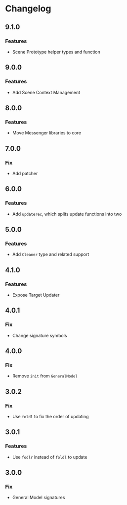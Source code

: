 # Changelog

## 9.1.0

### Features

- Scene Prototype helper types and function

## 9.0.0

### Features

- Add Scene Context Management

## 8.0.0

### Features

- Move Messenger libraries to core

## 7.0.0

### Fix

- Add patcher

## 6.0.0

### Features

- Add `updaterec`, which splits update functions into two

## 5.0.0

### Features

-  Add `Cleaner` type and related support

## 4.1.0

### Features

- Expose Target Updater

## 4.0.1

### Fix

- Change signature symbols

## 4.0.0

### Fix

- Remove `init` from `GeneralModel`

## 3.0.2

### Fix

- Use `foldl` to fix the order of updating

## 3.0.1

### Features

- Use `fodlr` instead of `foldl` to update

## 3.0.0

### Fix

- General Model signatures
